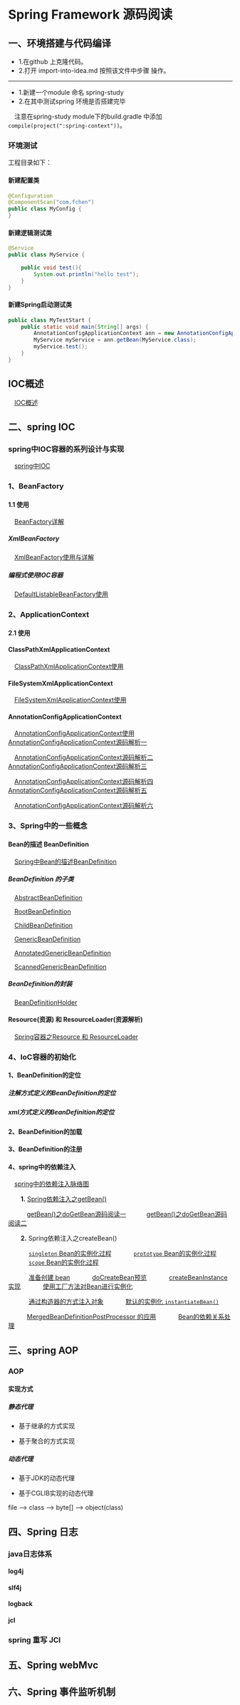 # Spring Framework 源码阅读

## 一、环境搭建与代码编译
- 1.在github 上克隆代码。
- 2.打开 import-into-idea.md 按照该文件中步骤 操作。
----
- 1.新建一个module 命名 spring-study
- 2.在其中测试spring 环境是否搭建完毕
    
&ensp;&ensp;注意在spring-study module下的build.gradle 中添加 `compile(project(":spring-context"))`。

### 环境测试
工程目录如下：

#### 新建配置类
```java
@Configuration
@ComponentScan("com.fchen")
public class MyConfig {
}
```
#### 新建逻辑测试类
```java
@Service
public class MyService {

	public void test(){
		System.out.println("hello test");
	}
}
```
#### 新建Spring启动测试类
```java
public class MyTestStart {
	public static void main(String[] args) {
		AnnotationConfigApplicationContext ann = new AnnotationConfigApplicationContext(MyConfig.class);
		MyService myService = ann.getBean(MyService.class);
		myService.test();
	}
}
```
## IOC概述
&ensp;&ensp;[IOC概述]

## 二、spring IOC

### spring中IOC容器的系列设计与实现
&ensp;&ensp;[spring中IOC]

### 1、BeanFactory
#### 1.1 使用
&ensp;&ensp;[BeanFactory详解]
##### XmlBeanFactory
&ensp;&ensp;[XmlBeanFactory使用与详解]
##### 编程式使用IOC容器
&ensp;&ensp;[DefaultListableBeanFactory使用]

### 2、ApplicationContext
#### 2.1 使用
#### ClassPathXmlApplicationContext
&ensp;&ensp;[ClassPathXmlApplicationContext使用]
#### FileSystemXmlApplicationContext
&ensp;&ensp;[FileSystemXmlApplicationContext使用]
#### AnnotationConfigApplicationContext
&ensp;&ensp;[AnnotationConfigApplicationContext使用]
&ensp;&ensp;&ensp;&ensp;[AnnotationConfigApplicationContext源码解析一]

&ensp;&ensp;[AnnotationConfigApplicationContext源码解析二]
&ensp;&ensp;[AnnotationConfigApplicationContext源码解析三]

&ensp;&ensp;[AnnotationConfigApplicationContext源码解析四]
&ensp;&ensp;[AnnotationConfigApplicationContext源码解析五]

&ensp;&ensp;[AnnotationConfigApplicationContext源码解析六]


### 3、Spring中的一些概念

#### Bean的描述 BeanDefinition
&ensp;&ensp;[Spring中Bean的描述BeanDefinition]

##### BeanDefinition 的子类
&ensp;&ensp;[AbstractBeanDefinition]

&ensp;&ensp;[RootBeanDefinition]

&ensp;&ensp;[ChildBeanDefinition]

&ensp;&ensp;[GenericBeanDefinition]

&ensp;&ensp;[AnnotatedGenericBeanDefinition]

&ensp;&ensp;[ScannedGenericBeanDefinition]

##### BeanDefinition的封装
&ensp;&ensp;[BeanDefinitionHolder]



#### Resource(资源) 和 ResourceLoader(资源解析)

&ensp;&ensp;[Spring容器之Resource 和 ResourceLoader]

### 4、IoC容器的初始化

#### 1、BeanDefinition的定位

##### 注解方式定义的BeanDefinition的定位

##### xml方式定义的BeanDefinition的定位

#### 2、BeanDefinition的加载

#### 3、BeanDefinition的注册

#### 4、spring中的依赖注入

&ensp;&ensp;[spring中的依赖注入脉络图]

&ensp;&ensp;&ensp;&ensp;**1.** [Spring依赖注入之getBean()]

&ensp;&ensp;&ensp;&ensp;&ensp;&ensp;[getBean()之doGetBean源码阅读一]
&ensp;&ensp;&ensp;&ensp;&ensp;&ensp;[getBean()之doGetBean源码阅读二]

&ensp;&ensp;&ensp;&ensp;**2.** Spring依赖注入之createBean()

&ensp;&ensp;&ensp;&ensp;&ensp;&ensp; [`singleton` Bean的实例化过程]
&ensp;&ensp;&ensp;&ensp;&ensp;&ensp; [`prototype` Bean的实例化过程]
&ensp;&ensp;&ensp;&ensp;&ensp;&ensp; [`scope` Bean的实例化过程]

&ensp;&ensp;&ensp;&ensp;&ensp;&ensp; [准备创建 bean]
&ensp;&ensp;&ensp;&ensp;&ensp;&ensp; [doCreateBean预览]
&ensp;&ensp;&ensp;&ensp;&ensp;&ensp; [createBeanInstance实现]
&ensp;&ensp;&ensp;&ensp;&ensp;&ensp; [使用工厂方法对Bean进行实例化]

&ensp;&ensp;&ensp;&ensp;&ensp;&ensp; [通过构造器的方式注入对象]
&ensp;&ensp;&ensp;&ensp;&ensp;&ensp; [默认的实例化 `instantiateBean()`]

&ensp;&ensp;&ensp;&ensp;&ensp;&ensp;[MergedBeanDefinitionPostProcessor 的应用]
&ensp;&ensp;&ensp;&ensp;&ensp;&ensp; [Bean的依赖关系处理]


## 三、spring AOP
### AOP

#### 实现方式

##### 静态代理

- 基于继承的方式实现

- 基于聚合的方式实现

##### 动态代理 

- 基于JDK的动态代理

- 基于CGLIB实现的动态代理

file --> class --> byte[] --> object(class)

## 四、Spring 日志
### java日志体系
#### log4j
#### slf4j
#### logback
#### jcl

### spring 重写 JCl

## 五、Spring webMvc


## 六、Spring 事件监听机制


[IOC概述]:https://github.com/FunCheney/spring/blob/master/spring-src-read/src/main/java/my/md/ioc/IOC%20%E6%A6%82%E8%BF%B0.md
[spring中IOC]:https://github.com/FunCheney/spring/blob/master/spring-src-read/src/main/java/my/md/ioc/Spring%E4%B9%8BIOC.md
[BeanFactory详解]:https://github.com/FunCheney/spring/blob/master/spring-src-read/src/main/java/my/md/ioc/Spring%E5%AE%B9%E5%99%A8%E4%B9%8BBeanFactory.md
[XmlBeanFactory使用与详解]:https://github.com/FunCheney/spring/blob/master/spring-src-read/src/main/java/my/md/ioc/impl/Spring%E5%AE%B9%E5%99%A8%E4%B9%8BXmlBeanFactory.md
[DefaultListableBeanFactory使用]:https://github.com/FunCheney/spring/blob/master/spring-src-read/src/main/java/my/md/ioc/impl/Spring%E5%AE%B9%E5%99%A8%E4%B9%8BDefaultListableBeanFactory.md
[ClassPathXmlApplicationContext使用]:https://github.com/FunCheney/spring/blob/master/spring-src-read/src/main/java/my/md/ioc/impl/Spring%E5%AE%B9%E5%99%A8%E4%B9%8BClassPathXmlApplicationContext.md
[FileSystemXmlApplicationContext使用]:https://github.com/FunCheney/spring/blob/master/spring-src-read/src/main/java/my/md/ioc/impl/Spring%E5%AE%B9%E5%99%A8%E4%B9%8BFileSystemXmlApplicationContext.md
[AnnotationConfigApplicationContext使用]:https://github.com/FunCheney/spring/blob/master/spring-src-read/src/main/java/my/md/ioc/impl/Spring%E5%AE%B9%E5%99%A8%E4%B9%8BAnnotationConfigApplicationContext_1.md
[AnnotationConfigApplicationContext源码解析一]:https://github.com/FunCheney/spring/blob/master/spring-src-read/src/main/java/my/md/ioc/impl/Spring%E5%AE%B9%E5%99%A8%E4%B9%8BAnnotationConfigApplicationContext_2.md
[AnnotationConfigApplicationContext源码解析二]:https://github.com/FunCheney/spring/blob/master/spring-src-read/src/main/java/my/md/ioc/impl/Spring%E5%AE%B9%E5%99%A8%E4%B9%8BAnnotationConfigApplicationContext_3.md
[AnnotationConfigApplicationContext源码解析三]:https://github.com/FunCheney/spring/blob/master/spring-src-read/src/main/java/my/md/ioc/impl/Spring%E5%AE%B9%E5%99%A8%E4%B9%8BAnnotationConfigApplicationContext_4.md
[AnnotationConfigApplicationContext源码解析四]:https://github.com/FunCheney/spring/blob/master/spring-src-read/src/main/java/my/md/ioc/impl/Spring%E5%AE%B9%E5%99%A8%E4%B9%8BAnnotationConfigApplicationContext_5.md
[AnnotationConfigApplicationContext源码解析五]:https://github.com/FunCheney/spring/blob/master/spring-src-read/src/main/java/my/md/ioc/impl/Spring%E5%AE%B9%E5%99%A8%E4%B9%8BAnnotationConfigApplicationContext_6.md
[AnnotationConfigApplicationContext源码解析六]:https://github.com/FunCheney/spring/blob/master/spring-src-read/src/main/java/my/md/ioc/impl/Spring%E5%AE%B9%E5%99%A8%E4%B9%8BAnnotationConfigApplicationContext_7.md


[Spring容器之Resource 和 ResourceLoader]:https://github.com/FunCheney/spring/blob/master/spring-src-read/src/main/java/my/md/ioc/impl/Spring%E5%AE%B9%E5%99%A8%E4%B9%8BResource%E4%B8%8EResourceLoader.md

[Spring中Bean的描述BeanDefinition]:https://github.com/FunCheney/spring/blob/master/spring-src-read/src/main/java/my/md/ioc/bean/Spring%E4%B9%8B%E5%AF%B9%E8%B1%A1%E6%8F%8F%E8%BF%B0BeanDefinition.md
[BeanDefinitionHolder]:https://github.com/FunCheney/spring/blob/master/spring-src-read/src/main/java/my/md/ioc/bean/Spring%E4%B8%AD%E7%9A%84BeanDefinitionHolder.md

[AbstractBeanDefinition]:https://github.com/FunCheney/spring/blob/master/spring-src-read/src/main/java/my/md/ioc/bean/beanDefinition/AbstractBeanDefinition.md
[RootBeanDefinition]:https://github.com/FunCheney/spring/blob/master/spring-src-read/src/main/java/my/md/ioc/bean/beanDefinition/RootBeanDefinition.md
[ChildBeanDefinition]:https://github.com/FunCheney/spring/blob/master/spring-src-read/src/main/java/my/md/ioc/bean/beanDefinition/ChildBeanDefinition.md
[GenericBeanDefinition]:https://github.com/FunCheney/spring/blob/master/spring-src-read/src/main/java/my/md/ioc/bean/beanDefinition/RootBeanDefinition.md
[AnnotatedGenericBeanDefinition]:https://github.com/FunCheney/spring/blob/master/spring-src-read/src/main/java/my/md/ioc/bean/beanDefinition/AnnotatedGenericBeanDefinition.md
[ScannedGenericBeanDefinition]:https://github.com/FunCheney/spring/blob/master/spring-src-read/src/main/java/my/md/ioc/bean/beanDefinition/AnnotatedGenericBeanDefinition.md



[spring中的依赖注入脉络图]:https://github.com/FunCheney/spring/blob/master/spring-src-read/src/main/java/my/md/ioc/bean/instance/Spring%E4%B9%8B%E4%BE%9D%E8%B5%96%E4%BE%9D%E8%B5%96%E6%B3%A8%E5%85%A5%E7%9A%84%E8%84%89%E7%BB%9C.md
[Spring依赖注入之getBean()]:https://github.com/FunCheney/spring/blob/master/spring-src-read/src/main/java/my/md/ioc/bean/instance/Springy%E4%BE%9D%E8%B5%96%E6%B3%A8%E5%85%A5%E4%B9%8BgetBean().md
[getBean()之doGetBean源码阅读一]:https://github.com/FunCheney/spring/blob/master/spring-src-read/src/main/java/my/md/ioc/bean/instance/dogetbean/Spring%E4%BE%9D%E8%B5%96%E6%B3%A8%E5%85%A5doGetBean()_1.md
[getBean()之doGetBean源码阅读二]:https://github.com/FunCheney/spring/blob/master/spring-src-read/src/main/java/my/md/ioc/bean/instance/dogetbean/Spring%E4%BE%9D%E8%B5%96%E6%B3%A8%E5%85%A5doGetBean()_2.md

[`singleton` Bean的实例化过程]:https://github.com/FunCheney/spring/blob/master/spring-src-read/src/main/java/my/md/ioc/bean/instance/create/Spring%E4%BE%9D%E8%B5%96%E6%B3%A8%E5%85%A5%E4%B9%8BcreateBean().md
[`prototype` Bean的实例化过程]:https://github.com/FunCheney/spring/blob/master/spring-src-read/src/main/java/my/md/ioc/bean/instance/create/Spring%E4%BE%9D%E8%B5%96%E6%B3%A8%E5%85%A5%E4%B9%8BcreateBean()_1.md
[`scope` Bean的实例化过程]:https://github.com/FunCheney/spring/blob/master/spring-src-read/src/main/java/my/md/ioc/bean/instance/create/Spring%E4%BE%9D%E8%B5%96%E6%B3%A8%E5%85%A5%E4%B9%8BcreateBean()_2.md
[准备创建 bean]:https://github.com/FunCheney/spring/blob/master/spring-src-read/src/main/java/my/md/ioc/bean/instance/create/Spring%E4%BE%9D%E8%B5%96%E6%B3%A8%E5%85%A5%E4%B9%8BcreateBean()_3.md

[doCreateBean预览]:https://github.com/FunCheney/spring/blob/master/spring-src-read/src/main/java/my/md/ioc/bean/instance/create/Spring%E4%BE%9D%E8%B5%96%E6%B3%A8%E5%85%A5%E4%B9%8BcreateBean()_4.md
[createBeanInstance实现]:https://github.com/FunCheney/spring/blob/master/spring-src-read/src/main/java/my/md/ioc/bean/instance/create/Spring%E4%BE%9D%E8%B5%96%E6%B3%A8%E5%85%A5%E4%B9%8BcreateBean()_5.md

[使用工厂方法对Bean进行实例化]:https://github.com/FunCheney/spring/blob/master/spring-src-read/src/main/java/my/md/ioc/bean/instance/create/Spring%E4%BE%9D%E8%B5%96%E6%B3%A8%E5%85%A5%E4%B9%8BcreateBean()_6.md
[通过构造器的方式注入对象]:https://github.com/FunCheney/spring/blob/master/spring-src-read/src/main/java/my/md/ioc/bean/instance/create/Spring%E4%BE%9D%E8%B5%96%E6%B3%A8%E5%85%A5%E4%B9%8BcreateBean()_7.md
[默认的实例化 `instantiateBean()`]:https://github.com/FunCheney/spring/blob/master/spring-src-read/src/main/java/my/md/ioc/bean/instance/create/Spring%E4%BE%9D%E8%B5%96%E6%B3%A8%E5%85%A5%E4%B9%8BcreateBean()_8.md
[MergedBeanDefinitionPostProcessor 的应用]:https://github.com/FunCheney/spring/blob/master/spring-src-read/src/main/java/my/md/ioc/bean/instance/create/Spring%E4%BE%9D%E8%B5%96%E6%B3%A8%E5%85%A5%E4%B9%8BcreateBean()_9.md
[Bean的依赖关系处理]:https://github.com/FunCheney/spring/blob/master/spring-src-read/src/main/java/my/md/ioc/bean/instance/create/Spring%E4%BE%9D%E8%B5%96%E6%B3%A8%E5%85%A5%E4%B9%8BcreateBean()_10.md
